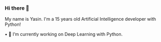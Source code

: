 ### Hi there 👋
My name is Yasin.
I'm a 15 years old Artificial Intelligence developer with Python!




• 🔭 I’m currently working on Deep Learning with Python.




<!--
**YasinShafiei/YasinShafiei** is a ✨ _special_ ✨ repository because its `README.md` (this file) appears on your GitHub profile.
